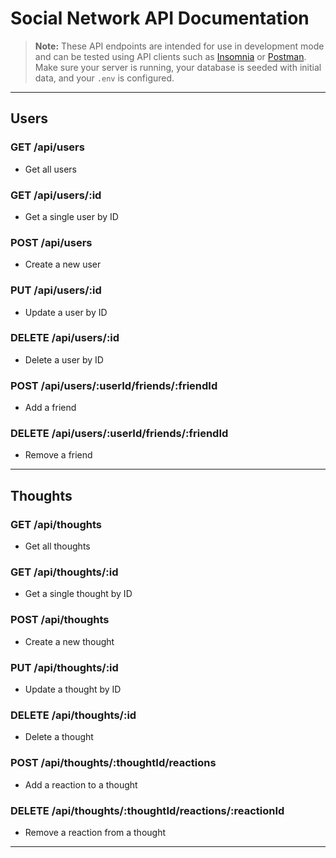 # Social Network API Documentation

> **Note:**
> These API endpoints are intended for use in development mode and can be tested using API clients such as [Insomnia](https://insomnia.rest/) or [Postman](https://www.postman.com/).
> Make sure your server is running, your database is seeded with initial data, and your `.env` is configured.

---

## Users

### GET /api/users

-   Get all users

### GET /api/users/:id

-   Get a single user by ID

### POST /api/users

-   Create a new user

### PUT /api/users/:id

-   Update a user by ID

### DELETE /api/users/:id

-   Delete a user by ID

### POST /api/users/:userId/friends/:friendId

-   Add a friend

### DELETE /api/users/:userId/friends/:friendId

-   Remove a friend

---

## Thoughts

### GET /api/thoughts

-   Get all thoughts

### GET /api/thoughts/:id

-   Get a single thought by ID

### POST /api/thoughts

-   Create a new thought

### PUT /api/thoughts/:id

-   Update a thought by ID

### DELETE /api/thoughts/:id

-   Delete a thought

### POST /api/thoughts/:thoughtId/reactions

-   Add a reaction to a thought

### DELETE /api/thoughts/:thoughtId/reactions/:reactionId

-   Remove a reaction from a thought

---
